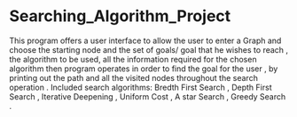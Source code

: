 # Searching_Algorithm_Project
 This program offers a user interface to allow the user to enter a Graph and 
choose the starting node and the set of goals/ goal that he wishes to reach , the
algorithm to be used, all the information required for the chosen algorithm then 
program operates in order to find the goal for the user , by printing out the path 
and all the visited nodes throughout the search operation .
Included search algorithms:
Bredth First Search ,
Depth First Search ,
Iterative Deepening ,
Uniform Cost ,
A star Search ,
Greedy Search .
